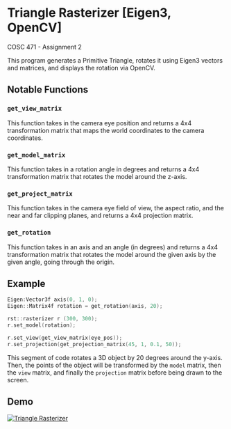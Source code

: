 # Triangle Rasterizer [Eigen3, OpenCV]

COSC 471 - Assignment 2

This program generates a Primitive Triangle, rotates it using Eigen3 vectors and matrices, and displays the rotation via OpenCV.


## Notable Functions

### ```get_view_matrix```
This function takes in the camera eye position and returns a 4x4 transformation matrix that maps the world coordinates to the camera coordinates.

### ```get_model_matrix```
This function takes in a rotation angle in degrees and returns a 4x4 transformation matrix that rotates the model around the z-axis.

### ```get_project_matrix```
This function takes in the camera eye field of view, the aspect ratio, and the near and far clipping planes, and returns a 4x4 projection matrix.

### ```get_rotation```
This function takes in an axis and an angle (in degrees) and returns a 4x4 transformation matrix that rotates the model around the given axis by the given angle, going through the origin.


## Example

```c
Eigen:Vector3f axis(0, 1, 0);
Eigen::Matrix4f rotation = get_rotation(axis, 20);

rst::rasterizer r (300, 300);
r.set_model(rotation);

r.set_view(get_view_matrix(eye_pos));
r.set_projection(get_projection_matrix(45, 1, 0.1, 50));
```
This segment of code rotates a 3D object by 20 degrees around the y-axis. 
Then, the points of the object will be transformed by the `model` matrix, then the `view` matrix, and finally the `projection` matrix before being drawn to the screen.


## Demo

[![Triangle Rasterizer](https://res.cloudinary.com/marcomontalbano/image/upload/v1679438123/video_to_markdown/images/video--75fa46df1c7fcfb57937d24b0f00dcf1-c05b58ac6eb4c4700831b2b3070cd403.jpg)](https://i.imgur.com/g7fNZE6.mp4 "Triangle Rasterizer")
